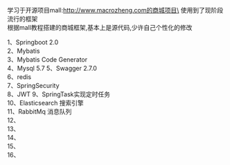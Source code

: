 学习于开源项目mall:http://www.macrozheng.com的商城项目\
使用到了现阶段流行的框架\
根据mall教程搭建的商城框架,基本上是源代码,少许自己个性化的修改  


 1、Springboot 2.0\
 2、Mybatis\
 3、Mybatis Code Generator\
 4、Mysql 5.7
 5、Swagger 2.7.0\
 6、redis\
 7、SpringSecurity\
 8、JWT
 9、SpringTask实现定时任务\
 10、Elasticsearch 搜索引擎    \
 11、RabbitMq 消息队列   \
 12、    \
 13、    \
 14、    \
 15、    \
 16、